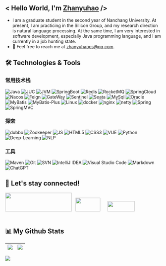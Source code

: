 <h2> < Hello World, I'm <a href="zhanyuhaocs@qq.com" target="_blank"> Zhanyuhao</a> /></h2>

- I am a graduate student in the second year of Nanchang University. At present, I am practicing in the Silicon Group, and my research direction is natural language processing. At the same time, I am very interested in software development, especially Java programming language, and I am currently in a job hunting state. 
- 📩 Feel free to reach me at zhanyuhaocs@qq.com.

<h2>🛠️ Technologies & Tools</h2>
<h3>常用技术栈</h3>
 
<img src="https://img.shields.io/badge/Java-%2314354c.svg?logo=Java&logoColor=white&style=flat" alt="Java" /> <img src="https://img.shields.io/badge/JUC-%2314354c.svg?logo=Java&logoColor=white&style=flat" alt="JUC" /> 
<img src="https://img.shields.io/badge/JVM-%2314354c.svg?logo=Java&logoColor=white&style=flat" alt="JVM" /> 
<img src="https://img.shields.io/badge/SpringBoot-%2314354c.svg?logo=SpringBoot&logoColor=white&style=flat" alt="SpringBoot" /> 
<img src="https://img.shields.io/badge/Redis-%23a51f17.svg?logo=redis&logoColor=white&style=flat" alt="Redis" />
<img src="https://img.shields.io/badge/RocketMQ-%23D77310.svg?logo=Apache RocketMQ&logoColor=white&style=flat" alt="RocketMQ" /> 
<img src="https://img.shields.io/badge/SpringCloud-%236DB33F.svg?logo=SonarCloud&logoColor=white&style=flat" alt="SpringCloud" />
<img src="https://img.shields.io/badge/Nacos-%23007CFF.svg?logo=Nacos&logoColor=white&style=flat" alt="Nacos" />
<img src="https://img.shields.io/badge/Feign-%231071D3.svg?logo=Feign&logoColor=white&style=flat" alt="Feign" />
<img src="https://img.shields.io/badge/GateWay-%234BB749.svg?logo=GateWay&logoColor=white&style=flat" alt="GateWay" />
<img src="https://img.shields.io/badge/Sentinel-%2300CEC8.svg?logo=Sentinel&logoColor=white&style=flat" alt="Sentinel" />
<img src="https://img.shields.io/badge/Seata-%2300AFF0.svg?logo=Seata&logoColor=white&style=flat" alt="Seata" />
<img src="https://img.shields.io/badge/MySql-%234479A1.svg?logo=MySql&logoColor=white&style=flat" alt="MySql" />
<img src="https://img.shields.io/badge/Oracle-%23F80000.svg?logo=Oracle&logoColor=white&style=flat" alt="Oracle" />
<img src="https://img.shields.io/badge/MyBatis-%23B12B28.svg?logo=MyBatis&logoColor=white&style=flat" alt="MyBatis" />
<img src="https://img.shields.io/badge/MyBatis-Plus-%2300A1E0.svg?logo=MyBatis-Plus&logoColor=white&style=flat" alt="MyBatis-Plus" />
<img src="https://img.shields.io/badge/Linux-%23fcc624.svg?logo=linux&logoColor=white&style=flat" alt="Linux" />
<img src="https://img.shields.io/badge/docker-%2314354c.svg?logo=docker&logoColor=white&style=flat" alt="docker" />
<img src="https://img.shields.io/badge/nginx-%23009639.svg?style=flat&logo=nginx&logoColor=white" alt="nginx" />
<img src="https://img.shields.io/badge/netty-%2300A1E0.svg?logo=netty&logoColor=white&style=flat" alt="netty" />
<img src="https://img.shields.io/badge/Spring-%236DB33F.svg?logo=Spring&logoColor=white&style=flat" alt="Spring" />
<img src="https://img.shields.io/badge/SpringMVC-%236DB33F.svg?logo=SpringMVC&logoColor=white&style=flat" alt="SpringMVC" />
  
<h3>探索</h3>

<img src="https://img.shields.io/badge/dubbo-%2314354c.svg?logo=dubbo&logoColor=white&style=flat" alt="dubbo"/> <img src="https://img.shields.io/badge/Zookeeper-%2314354c.svg?logo=Zookeeper&logoColor=white&style=flat" alt="Zookeeper" />
<img src="https://img.shields.io/badge/JavaScript-%23323330.svg?style=flat&logo=javascript&logoColor=%23F7DF1E" alt="JS" />
<img src="https://img.shields.io/badge/HTML5-%23e34f26.svg?logo=html5&logoColor=white&style=flat" alt="HTML5" />
<img src="https://img.shields.io/badge/CSS3-%231572b6.svg?logo=css3&logoColor=white&style=flat" alt="CSS3" />
<img src="https://img.shields.io/badge/Vue.js-%234FC08D.svg?logo=Vue.js&logoColor=white&style=flat" alt="VUE" />
<img src="https://img.shields.io/badge/Python-%233776AB.svg?logo=Python&logoColor=white&style=flat" alt="Python" />
<img src="https://img.shields.io/badge/DL-%2314354c.svg?logo=DL&logoColor=white&style=flat" alt="Deep-Learning" />
<img src="https://img.shields.io/badge/NLP-%23CB3837.svg?logo=NLP&logoColor=white&style=flat" alt="NLP" />
  
<h3>工具</h3>

<img src="https://img.shields.io/badge/Maven-%23C71A36.svg?style=flat&logo=Maven&logoColor=white" alt="Maven" /> <img src="https://img.shields.io/badge/git-%23d22128.svg?logo=git&logoColor=white&style=flat" alt="Git" />
<img src="https://img.shields.io/badge/Subversion-%23809CC9.svg?logo=Subversion&logoColor=white&style=flat" alt="SVN" />
<img src="https://img.shields.io/badge/IntelliJ IDEA-%23000000.svg?style=flat&logo=IntelliJ IDEA&logoColor=white" alt="IntelliJ IDEA" />
<img src="https://img.shields.io/badge/VS%20Code-0078d7.svg?style=flat&logo=visual-studio-code&logoColor=white" alt="Visual Studio Code" />
<img src="https://img.shields.io/badge/Markdown-%23000000.svg?style=flat&logo=markdown&logoColor=white" alt="Markdown" />
<img src="https://img.shields.io/badge/ChatGPT-%23000000.svg?style=flat&logo=openai&logoColor=white" alt="ChatGPT" />
  
      
<h2>🤝 Let's stay connected!</h2>
<a href="mailto:zhanyuhaocs@qq.com" target="_blank"><img src="https://rescdn.qqmail.com/zh_CN/htmledition/images/logo/logo_0_0@2X1f1937.png" style="margin: 0 auto;" width=215px height=60px /></a>   &nbsp;  <a href="https://blog.csdn.net/idefined?type=blog" target="_blank"><img src="https://img-home.csdnimg.cn/images/20201124032511.png" width=80px height=44px style="margin: 0 auto;" /></a>   &nbsp; &nbsp;&nbsp;   <a href="https://leetcode.cn/u/bestwell/" target="_blank"><img src="https://static.leetcode.cn/cn-mono-assets/production/assets/logo-dark-cn.4c5e285b.svg" width=88px height=33px style="margin: 0 auto;"/></a>
<br/>
<br/>

 
## 📊 My Github Stats
![](https://github-readme-stats.vercel.app/api?username=zhanyha&&show_icons=true&count_private=true&title_color=72A6FD&icon_color=bb2acf&text_color=38BDAD&bg_color=FFFFFF00)|![](https://github-readme-stats.vercel.app/api/top-langs/?username=zhanyha&layout=compact&theme=tokyonight&hide=php&langs_count=8&bg_color=FFFFFF00)|
|-|-|
![](https://activity-graph.herokuapp.com/graph?username=zhanyha&theme=redical&bg_color=ffffff00&color=38BDAD&title_color=72A6FD)
<!-- blackkspydo -->
<!-- zhanyha -->
<!-- ![github contribution grid snake animation](https://raw.githubusercontent.com/blackkspydo/blackkspydo/output/github-contribution-grid-snake-dark.svg#gh-dark-mode-only)![github contribution grid snake animation](https://raw.githubusercontent.com/blackkspydo/blackkspydo/output/github-contribution-grid-snake.svg#gh-light-mode-only) -->

